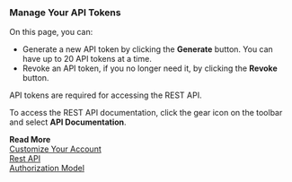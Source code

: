 ### Manage Your API Tokens

On this page, you can:

* Generate a new API token by clicking the **Generate** button.
  You can have up to 20 API tokens at a time.
* Revoke an API token, if you no longer need it, by clicking the **Revoke** button. 

API tokens are required for accessing the REST API. 
 
To access the REST API documentation, click the gear icon on the toolbar and select **API Documentation**.

**Read More**<br/>
[Customize Your Account](https://docs.wavefront.com/users_account_managing.html)<br/>
[Rest API](https://docs.wavefront.com/wavefront_api.html)<br/>
[Authorization Model](https://docs.wavefront.com/authorization.html)
